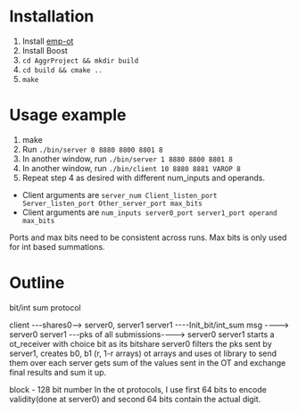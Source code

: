 # Installation

1. Install [emp-ot](https://github.com/emp-toolkit/emp-ot)
2. Install Boost
3. `cd AggrProject && mkdir build`
4. `cd build && cmake ..`
5. `make`

# Usage example

1. make
2. Run `./bin/server 0 8880 8800 8801 8`
3. In another window, run `./bin/server 1 8880 8800 8801 8`
4. In another window, run `./bin/client 10 8880 8881 VAROP 8`
5. Repeat step 4 as desired with different num_inputs and operands. 

* Client arguments are `server_num Client_listen_port Server_listen_port Other_server_port max_bits`
* Client arguments are `num_inputs server0_port server1_port operand max_bits`

Ports and max bits need to be consistent across runs.
Max bits is only used for int based summations.

# Outline

bit/int sum protocol

client ---shares0--> server0, server1
server1 ----Init_bit/int_sum msg ----> server0
server1 ---pks of all submissions----> server0
server1 starts a ot_receiver with choice bit as its bitshare
server0 filters the pks sent by server1, creates b0, b1 (r, 1-r arrays) ot arrays and uses ot library to send them over
each server gets sum of the values sent in the OT and exchange final results and sum it up.

block - 128 bit number
In the ot protocols, I use first 64 bits to encode validity(done at server0) and second 64 bits contain the actual digit.

